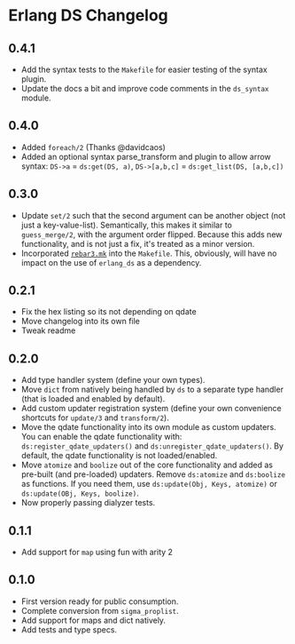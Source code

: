 # Erlang DS Changelog

## 0.4.1

* Add the syntax tests to the `Makefile` for easier testing of the syntax
  plugin.
* Update the docs a bit and improve code comments in the `ds_syntax` module.

## 0.4.0

* Added `foreach/2` (Thanks @davidcaos)
* Added an optional syntax parse_transform and plugin to allow arrow syntax:
  `DS->a` = `ds:get(DS, a)`, `DS->[a,b,c]` = `ds:get_list(DS, [a,b,c])`

## 0.3.0

* Update `set/2` such that the second argument can be another object (not just
  a key-value-list). Semantically, this makes it similar to `guess_merge/2`,
with the argument order flipped.  Because this adds new functionality, and is
not just a fix, it's treated as a minor version.
* Incorporated [`rebar3.mk`](https://github.com/choptastic/rebar3.mk) into the
  `Makefile`.  This, obviously, will have no impact on the use of `erlang_ds`
as a dependency.


## 0.2.1

* Fix the hex listing so its not depending on qdate
* Move changelog into its own file
* Tweak readme

## 0.2.0

* Add type handler system (define your own types).
* Move `dict` from natively being handled by `ds` to a separate type handler
  (that is loaded and enabled by default).
* Add custom updater registration system (define your own convenience shortcuts
  for `update/3` and `transform/2`).
* Move the qdate functionality into its own module as custom updaters. You can
  enable the qdate functionality with: `ds:register_qdate_updaters()` and
`ds:unregister_qdate_updaters()`. By default, the qdate functionality is not
loaded/enabled.
* Move `atomize` and `boolize` out of the core functionality and added as
  pre-built (and pre-loaded) updaters.  Remove `ds:atomize` and `ds:boolize` as
functions. If you need them, use `ds:update(Obj, Keys, atomize)` or
`ds:update(OBj, Keys, boolize)`.
* Now properly passing dialyzer tests.

## 0.1.1

* Add support for `map` using fun with arity 2

## 0.1.0

* First version ready for public consumption.
* Complete conversion from `sigma_proplist`.
* Add support for maps and dict natively.
* Add tests and type specs.
